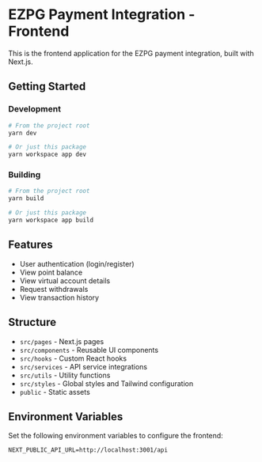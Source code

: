 # EZPG Payment Integration - Frontend

This is the frontend application for the EZPG payment integration, built with Next.js.

## Getting Started

### Development

```bash
# From the project root
yarn dev

# Or just this package
yarn workspace app dev
```

### Building

```bash
# From the project root
yarn build

# Or just this package
yarn workspace app build
```

## Features

- User authentication (login/register)
- View point balance
- View virtual account details
- Request withdrawals
- View transaction history

## Structure

- `src/pages` - Next.js pages
- `src/components` - Reusable UI components
- `src/hooks` - Custom React hooks
- `src/services` - API service integrations
- `src/utils` - Utility functions
- `src/styles` - Global styles and Tailwind configuration
- `public` - Static assets

## Environment Variables

Set the following environment variables to configure the frontend:

```
NEXT_PUBLIC_API_URL=http://localhost:3001/api
``` 